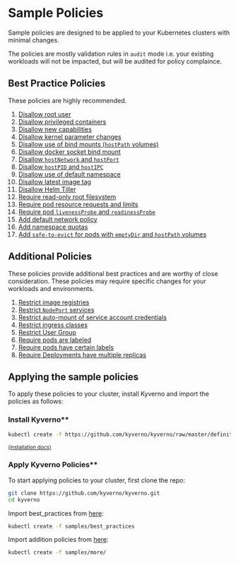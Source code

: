 # Sample Policies

Sample policies are designed to be applied to your Kubernetes clusters with minimal changes.

The policies are mostly validation rules in `audit` mode i.e. your existing workloads will not be impacted, but will be audited for policy complaince.

## Best Practice Policies

These policies are highly recommended.

1. [Disallow root user](DisallowRootUser.md)
1. [Disallow privileged containers](DisallowPrivilegedContainers.md)
1. [Disallow new capabilities](DisallowNewCapabilities.md)
1. [Disallow kernel parameter changes](DisallowSysctls.md)
1. [Disallow use of bind mounts (`hostPath` volumes)](DisallowBindMounts.md)
1. [Disallow docker socket bind mount](DisallowDockerSockMount.md)
1. [Disallow `hostNetwork` and `hostPort`](DisallowHostNetworkPort.md)
1. [Disallow `hostPID` and `hostIPC`](DisallowHostPIDIPC.md)
1. [Disallow use of default namespace](DisallowDefaultNamespace.md)
1. [Disallow latest image tag](DisallowLatestTag.md)
1. [Disallow Helm Tiller](DisallowHelmTiller.md)
1. [Require read-only root filesystem](RequireReadOnlyRootFS.md)
1. [Require pod resource requests and limits](RequirePodRequestsLimits.md)
1. [Require pod `livenessProbe` and `readinessProbe`](RequirePodProbes.md)
1. [Add default network policy](AddDefaultNetworkPolicy.md)
1. [Add namespace quotas](AddNamespaceQuotas.md)
1. [Add `safe-to-evict` for pods with `emptyDir` and `hostPath` volumes](AddSafeToEvict.md)

## Additional Policies

These policies provide additional best practices and are worthy of close consideration. These policies may require specific changes for your workloads and environments.

1. [Restrict image registries](RestrictImageRegistries.md)
1. [Restrict `NodePort` services](RestrictNodePort.md)
1. [Restrict auto-mount of service account credentials](RestrictAutomountSAToken.md)
1. [Restrict ingress classes](RestrictIngressClasses.md)
1. [Restrict User Group](CheckUserGroup.md)
1. [Require pods are labeled](RequireLabels.md)
1. [Require pods have certain labels](RequireCertainLabels.md)
1. [Require Deployments have multiple replicas](RequireDeploymentsHaveReplicas.md)

## Applying the sample policies

To apply these policies to your cluster, install Kyverno and import the policies as follows:

### Install Kyverno**

````sh
kubectl create -f https://github.com/kyverno/kyverno/raw/master/definitions/install.yaml
````

<small>[(installation docs)](../documentation/installation.md)</small>

### Apply Kyverno Policies**

To start applying policies to your cluster, first clone the repo:

````bash
git clone https://github.com/kyverno/kyverno.git
cd kyverno
````

Import best_practices from [here](best_pratices):

````bash
kubectl create -f samples/best_practices
````

Import addition policies from [here](more):

````bash
kubectl create -f samples/more/
````
